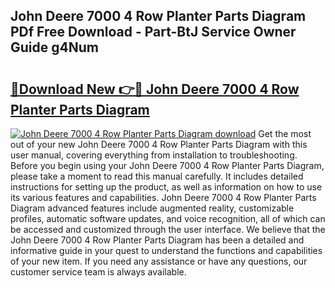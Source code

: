 ## John Deere 7000 4 Row Planter Parts Diagram PDf Free Download - Part-BtJ Service Owner Guide g4Num

# <h2><a href="http://dfiso01.blite.top/?on=John+Deere+7000+4+Row+Planter+Parts+Diagram">🔗Download New 👉🔴 John Deere 7000 4 Row Planter Parts Diagram</a></h2>

[![John Deere 7000 4 Row Planter Parts Diagram download](https://i.imgur.com/lujVjoI.png)](http://dfiso01.blite.top/?on=John+Deere+7000+4+Row+Planter+Parts+Diagram)
Get the most out of your new John Deere 7000 4 Row Planter Parts Diagram with this user manual, covering everything from installation to troubleshooting. Before you begin using your John Deere 7000 4 Row Planter Parts Diagram, please take a moment to read this manual carefully. It includes detailed instructions for setting up the product, as well as information on how to use its various features and capabilities. John Deere 7000 4 Row Planter Parts Diagram advanced features include augmented reality, customizable profiles, automatic software updates, and voice recognition, all of which can be accessed and customized through the user interface. We believe that the John Deere 7000 4 Row Planter Parts Diagram has been a detailed and informative guide in your quest to understand the functions and capabilities of your new item. If you need any assistance or have any questions, our customer service team is always available.
